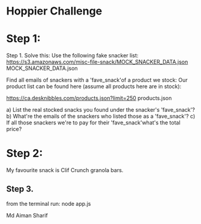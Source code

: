 # Hoppier Challenge

# Step 1:

Step 1. Solve this:
Use the following fake snacker list: https://s3.amazonaws.com/misc-file-snack/MOCK_SNACKER_DATA.json
MOCK_SNACKER_DATA.json

Find all emails of snackers with a 'fave_snack'of a product we stock:
Our product list can be found here (assume all products here are in stock):

https://ca.desknibbles.com/products.json?limit=250 
products.json

a) List the real stocked snacks you found under the snacker's 'fave_snack'?
b) What're the emails of the snackers who listed those as a 'fave_snack'?
c) If all those snackers we're to pay for their 'fave_snack'what's the total price?

# Step 2:  
My favourite snack is Clif Crunch granola bars. 

## Step 3. 
from the terminal run: node app.js

Md Aiman Sharif